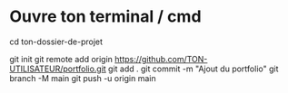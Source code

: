# Ouvre ton terminal / cmd
cd ton-dossier-de-projet

git init
git remote add origin https://github.com/TON-UTILISATEUR/portfolio.git
git add .
git commit -m "Ajout du portfolio"
git branch -M main
git push -u origin main

